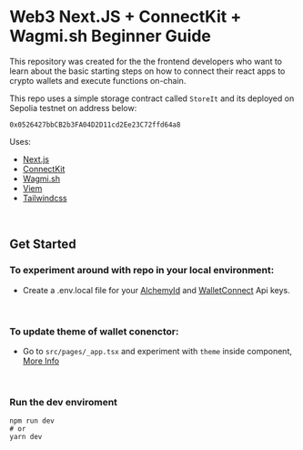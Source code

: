# Web3 Next.JS + ConnectKit + Wagmi.sh Beginner Guide

This repository was created for the the frontend developers who want to learn about the basic starting steps on how to connect their react apps to crypto wallets and execute functions on-chain.


This repo uses a simple storage contract called `StoreIt` and its deployed on Sepolia testnet on address below:

```
0x0526427bbCB2b3FA04D2D11cd2Ee23C72ffd64a8
```
Uses:

- [Next.js](https://medium.com/r/?url=https%3A%2F%2Fnextjs.org%2F)
- [ConnectKit](https://medium.com/r/?url=https%3A%2F%2Fdocs.family.co%2Fconnectkit)
- [Wagmi.sh](https://medium.com/r/?url=https%3A%2F%2Fwagmi.sh%2F)
- [Viem](https://medium.com/r/?url=https%3A%2F%2Fviem.sh%2F)
- [Tailwindcss](https://medium.com/r/?url=https%3A%2F%2Ftailwindcss.com%2F)

<br>

## Get Started

### To experiment around with repo in your local environment:

- Create a .env.local file for your [AlchemyId](https://www.alchemy.com/) and [WalletConnect](https://cloud.walletconnect.com/sign-in) Api keys.

<br>

### To update theme of wallet conenctor:

- Go to `src/pages/_app.tsx` and experiment with `theme` inside <ConnectKitProvider> component, [More Info](https://docs.family.co/connectkit/theming#theming)

<br>

### Run the dev enviroment

```
npm run dev
# or
yarn dev
```
